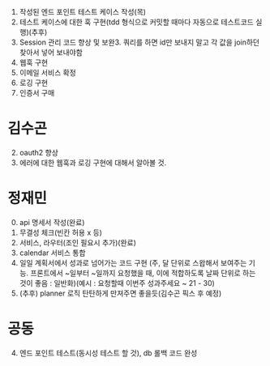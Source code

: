 1. 작성된 엔드 포인트 테스트 케이스 작성(목)
4. 테스트 케이스에 대한 훅 구현(tdd 형식으로 커밋할 때마다 자동으로 테스트코드 실행)(추후)
1. Session 관리 코드 향상 및 보완3. 쿼리를 하면 id만 보내지 말고 각 값을 join하던 찾아서 넣어 보내야함
1. 웹훅 구현
1. 이메일 서비스 확정
1. 로깅 구현
1. 인증서 구매
# 김수곤
2. oauth2 향상
2. 에러에 대한 웹훅과 로깅 구현에 대해서 알아볼 것.


# 정재민
0. api 명세서 작성(완료)
1. 무결성 체크(빈칸 허용 x 등)
2. 서비스, 라우터(조인 필요시 추가)(완료)
3. calendar 서비스 통합
4. 일일 계획서에서 성과로 넘어가는 코드 구현 (주, 달 단위로 스왑해서 보여주는 기능. 프론트에서 ~일부터 ~일까지 요청했을 때, 이에 적합하도록 날짜 단위로 하는 것이 좋음 : 일반화)(예시 : 요청할때 이번주 성과주세요 ~ 21 - 30)
5. (추후) planner 로직 탄탄하게 만져주면 좋을듯(김수곤 픽스 후 예정)


# 공동
4. 엔드 포인트 테스트(동시성 테스트 할 것), db 롤백 코드 완성